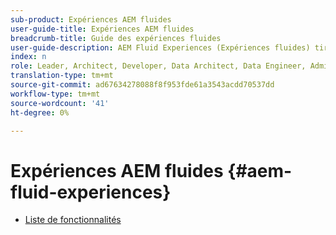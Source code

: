 ```yaml
---
sub-product: Expériences AEM fluides
user-guide-title: Expériences AEM fluides
breadcrumb-title: Guide des expériences fluides
user-guide-description: AEM Fluid Experiences (Expériences fluides) tire parti des puissants ensembles de fonctionnalités de AEM Sites, AEM Dynamic Media et AEM Assets pour fournir une solution robuste à la diffusion de contenu sans affichage.
index: n
role: Leader, Architect, Developer, Data Architect, Data Engineer, Administrator, Business Practitioner
translation-type: tm+mt
source-git-commit: ad67634278088f8f953fde61a3543acdd70537dd
workflow-type: tm+mt
source-wordcount: '41'
ht-degree: 0%

---
```



# Expériences AEM fluides {#aem-fluid-experiences}

+ [Liste de fonctionnalités](/help/fluid-experiences/feature-list.md)